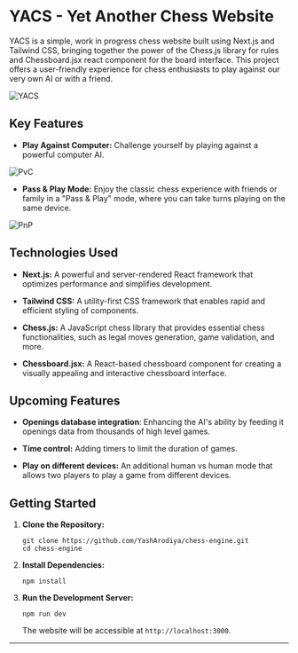# YACS - Yet Another Chess Website

YACS is a simple, work in progress chess website built using Next.js and Tailwind CSS, bringing together the power of the Chess.js library for rules and Chessboard.jsx react component for the board interface. This project offers a user-friendly experience for chess enthusiasts to play against our very own AI or with a friend.

![YACS](https://github.com/shubhang-dvivedi/chess-engine/assets/89228525/89b6f10b-26e9-4238-9ff0-1ab16629c76a)

## Key Features

- **Play Against Computer:** Challenge yourself by playing against a powerful computer AI.

![PvC](https://github.com/shubhang-dvivedi/chess-engine/assets/89228525/270163ed-68ff-439e-b179-1788331b0f1f)

- **Pass & Play Mode:** Enjoy the classic chess experience with friends or family in a "Pass & Play" mode, where you can take turns playing on the same device.

![PnP](https://github.com/shubhang-dvivedi/chess-engine/assets/89228525/943a2644-098b-4056-a2a9-b474e752c0aa)


## Technologies Used

- **Next.js:** A powerful and server-rendered React framework that optimizes performance and simplifies development.

- **Tailwind CSS:** A utility-first CSS framework that enables rapid and efficient styling of components.

- **Chess.js:** A JavaScript chess library that provides essential chess functionalities, such as legal moves generation, game validation, and more.

- **Chessboard.jsx:** A React-based chessboard component for creating a visually appealing and interactive chessboard interface.

## Upcoming Features 

- **Openings database integration**: Enhancing the AI's ability by feeding it openings data from thousands of high level games.

- **Time control:** Adding timers to limit the duration of games.

- **Play on different devices:** An additional human vs human mode that allows two players to play a game from different devices.

## Getting Started

1. **Clone the Repository:**

   ```
   git clone https://github.com/YashArodiya/chess-engine.git
   cd chess-engine
   ```

2. **Install Dependencies:**

   ```
   npm install
   ```

3. **Run the Development Server:**

   ```
   npm run dev
   ```

   The website will be accessible at `http://localhost:3000`.


---
